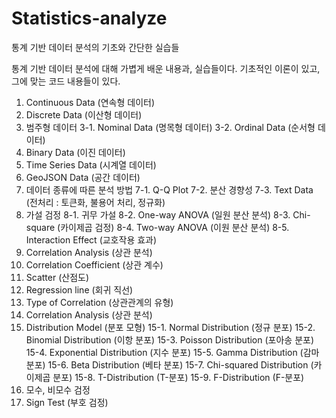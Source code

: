 # Statistics-analyze
통계 기반 데이터 분석의 기초와 간단한 실습들

통계 기반 데이터 분석에 대해 가볍게 배운 내용과, 실습들이다.
기초적인 이론이 있고, 그에 맞는 코드 내용들이 있다.

1. Continuous Data (연속형 데이터)
2. Discrete Data (이산형 데이터)
3. 범주형 데이터
  3-1. Nominal Data (명목형 데이터)
  3-2. Ordinal Data (순서형 데이터)
4. Binary Data (이진 데이터)
5. Time Series Data (시계열 데이터)
6. GeoJSON Data (공간 데이터)
7. 데이터 종류에 따른 분석 방법
  7-1. Q-Q Plot
  7-2. 분산 경향성
  7-3. Text Data (전처리 : 토큰화, 불용어 처리, 정규화)
8. 가설 검정
  8-1. 귀무 가설
  8-2. One-way ANOVA (일원 분산 분석)
  8-3. Chi-square (카이제곱 검정)
  8-4. Two-way ANOVA (이원 분산 분석)
  8-5. Interaction Effect (교호작용 효과)
9. Correlation Analysis (상관 분석)
10. Correlation Coefficient (상관 계수)
11. Scatter (산점도)
12. Regression line (회귀 직선)
13. Type of Correlation (상관관계의 유형)
14. Correlation Analysis (상관 분석)
15. Distribution Model (분포 모형)
  15-1. Normal Distribution (정규 분포)
  15-2. Binomial Distribution (이항 분포)
  15-3. Poisson Distribution (포아송 분포)
  15-4. Exponential Distribution (지수 분포)
  15-5. Gamma Distribution (감마 분포)
  15-6. Beta Distribution (베타 분포)
  15-7. Chi-squared Distribution (카이제곱 분포)
  15-8. T-Distribution (T-분포)
  15-9. F-Distribution (F-분포)
16. 모수, 비모수 검정
17. Sign Test (부호 검정)
